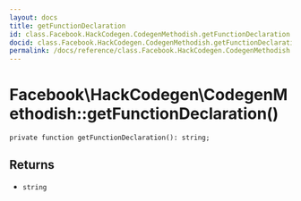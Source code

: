 ```yaml
---
layout: docs
title: getFunctionDeclaration
id: class.Facebook.HackCodegen.CodegenMethodish.getFunctionDeclaration
docid: class.Facebook.HackCodegen.CodegenMethodish.getFunctionDeclaration
permalink: /docs/reference/class.Facebook.HackCodegen.CodegenMethodish.getFunctionDeclaration.md
---
```

# Facebook\\HackCodegen\\CodegenMethodish::getFunctionDeclaration()




``` Hack
private function getFunctionDeclaration(): string;
```




## Returns




+ ` string `